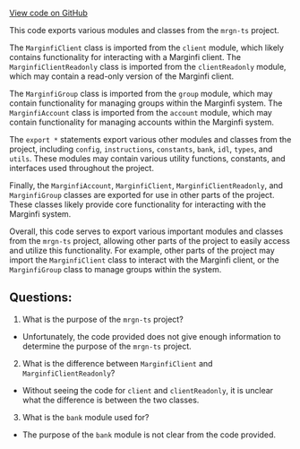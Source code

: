 [View code on GitHub](https://github.com/mrgnlabs/mrgn-ts/packages/marginfi-client-v2/src/index.ts)

This code exports various modules and classes from the `mrgn-ts` project.

The `MarginfiClient` class is imported from the `client` module, which likely contains functionality for interacting with a Marginfi client. The `MarginfiClientReadonly` class is imported from the `clientReadonly` module, which may contain a read-only version of the Marginfi client.

The `MarginfiGroup` class is imported from the `group` module, which may contain functionality for managing groups within the Marginfi system. The `MarginfiAccount` class is imported from the `account` module, which may contain functionality for managing accounts within the Marginfi system.

The `export *` statements export various other modules and classes from the project, including `config`, `instructions`, `constants`, `bank`, `idl`, `types`, and `utils`. These modules may contain various utility functions, constants, and interfaces used throughout the project.

Finally, the `MarginfiAccount`, `MarginfiClient`, `MarginfiClientReadonly`, and `MarginfiGroup` classes are exported for use in other parts of the project. These classes likely provide core functionality for interacting with the Marginfi system.

Overall, this code serves to export various important modules and classes from the `mrgn-ts` project, allowing other parts of the project to easily access and utilize this functionality. For example, other parts of the project may import the `MarginfiClient` class to interact with the Marginfi client, or the `MarginfiGroup` class to manage groups within the system.

## Questions:

1.  What is the purpose of the `mrgn-ts` project?

- Unfortunately, the code provided does not give enough information to determine the purpose of the `mrgn-ts` project.

2. What is the difference between `MarginfiClient` and `MarginfiClientReadonly`?

- Without seeing the code for `client` and `clientReadonly`, it is unclear what the difference is between the two classes.

3. What is the `bank` module used for?

- The purpose of the `bank` module is not clear from the code provided.
